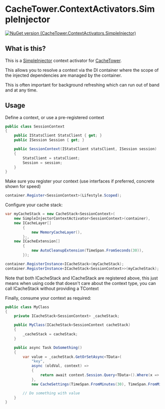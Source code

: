 # CacheTower.ContextActivators.SimpleInjector

[![NuGet version (CacheTower.ContextActivators.SimpleInjector)](https://img.shields.io/nuget/v/CacheTower.ContextActivators.SimpleInjector.svg?style=flat-square)](https://www.nuget.org/packages/CacheTower.ContextActivators.SimpleInjector/)

## What is this?

This is a [SimpleInjector](https://github.com/simpleinjector/SimpleInjector) context activator for [CacheTower](https://github.com/TurnerSoftware/CacheTower).

This allows you to resolve a context via the DI container where the scope of the injected dependencies are managed by the container.

This is often important for background refreshing which can run out of band and at any time.

## Usage

Define a context, or use a pre-registered context

```csharp
public class SessionContext 
{
    public IStatsClient StatsClient { get; }
    public ISession Session { get; }

    public SessionContext(IStatsClient statsClient, ISession session)
    {
        StatsClient = statsClient;
        Session = session;
    }
}
```

Make sure you register your context (use interfaces if preferred, concrete shown for speed)

```csharp
container.Register<SessionContext>(Lifestyle.Scoped);
```

Configure your cache stack:

```csharp
var myCacheStack = new CacheStack<SessionContext>(
    new SimpleInjectorContextActivator<SessionContext>(container),
    new ICacheLayer[]
        {
            new MemoryCacheLayer(),
        };,
    new ICacheExtension[]
        {
            new AutoCleanupExtension(TimeSpan.FromSeconds(30)),
        });

container.RegisterInstance<ICacheStack>(myCacheStack);
container.RegisterInstance<ICacheStack<SessionContext>>(myCacheStack);
```

Note that both ICacheStack and ICacheStack<SessionContext> are registered above, this just means when using code that doesn't care about the context type, you can call ICacheStack without providing a TContext

Finally, consume your context as required:

```csharp
public class MyClass 
{
    private ICacheStack<SessionContext> _cacheStack;

    public MyClass(ICacheStack<SessionContext cacheStack) 
    {
        _cacheStack = cacheStack;
    }

    public async Task DoSomething() 
    {
        var value = _cacheStack.GetOrSetAsync<TData>(
            "key",
            async (oldVal, context) => 
            {
                return await context.Session.Query<TData>().Where(x => x.Id == 1).SingleOrDefaultAsync);
            },
            new CacheSettings(TimeSpan.FromMinutes(30), TimeSpan.FromMinutes(15)));

        // Do something with value
    }
}
```
